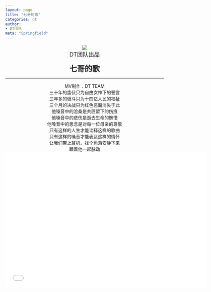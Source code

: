 ```yaml
---
layout: page
title: "七哥的歌"
categories: dt
author:
- DT团队
meta: "Springfield"
---
```


<center>
    <img src="../../../../image/dt/logo.png"/>
</center>

<center>
    <font size=4>
        DT团队出品
    </font>
</center>
    
**<center><font size=5>七哥的歌</font></center>**

<hr>

<center>
MV制作：DT TEAM
</center>

<center>
三十年的蛰伏只为自由女神下的誓言
</center>

<center>
三年多的缠斗只为十四亿人民的福祉
</center>

<center>
三个月的决战只为红色恶魔消失于此
</center>

<center>
他嗓音中的沧桑是共匪留下的伤痕
</center>

<center>
他嗓音中的悲伤是逝去生命的惋惜
</center>

<center>
他嗓音中的思念是对每一位母亲的尊敬
</center>

<center>
只有这样的人生才能诠释这样的歌曲
</center>

<center>
只有这样的嗓音才能表达这样的情怀
</center>

<center>
让我们带上耳机，找个角落安静下来
</center>

<center>
跟着他一起脉动
</center>

<center>
<iframe width="640" height="430" src="../../../../video/dt/7.compressed.mp4" frameborder="0" allow="accelerometer; autoplay; encrypted-media; gyroscope; picture-in-picture" allowfullscreen></iframe>
</center>
